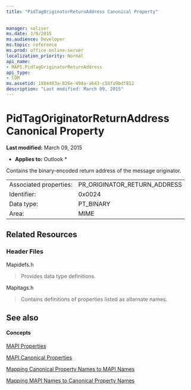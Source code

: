 ```yaml
---
title: "PidTagOriginatorReturnAddress Canonical Property"
 
 
manager: soliver
ms.date: 3/9/2015
ms.audience: Developer
ms.topic: reference
ms.prod: office-online-server
localization_priority: Normal
api_name:
- MAPI.PidTagOriginatorReturnAddress
api_type:
- COM
ms.assetid: 1884d83a-826e-494a-a643-c58fa9bdf812
description: "Last modified: March 09, 2015"
---
```


# PidTagOriginatorReturnAddress Canonical Property

 **Last modified:** March 09, 2015 
  
 * **Applies to:** Outlook * 
  
Contains the binary-encoded return address of the message originator.
  
|||
|:-----|:-----|
|Associated properties:  <br/> |PR_ORIGINATOR_RETURN_ADDRESS  <br/> |
|Identifier:  <br/> |0x0024  <br/> |
|Data type:  <br/> |PT_BINARY  <br/> |
|Area:  <br/> |MIME  <br/> |
   
## Related Resources

### Header Files

Mapidefs.h
  
> Provides data type definitions.
    
Mapitags.h
  
> Contains definitions of properties listed as alternate names.
    
## See also

#### Concepts

[MAPI Properties](mapi-properties.md)
  
[MAPI Canonical Properties](mapi-canonical-properties.md)
  
[Mapping Canonical Property Names to MAPI Names](mapping-canonical-property-names-to-mapi-names.md)
  
[Mapping MAPI Names to Canonical Property Names](mapping-mapi-names-to-canonical-property-names.md)

